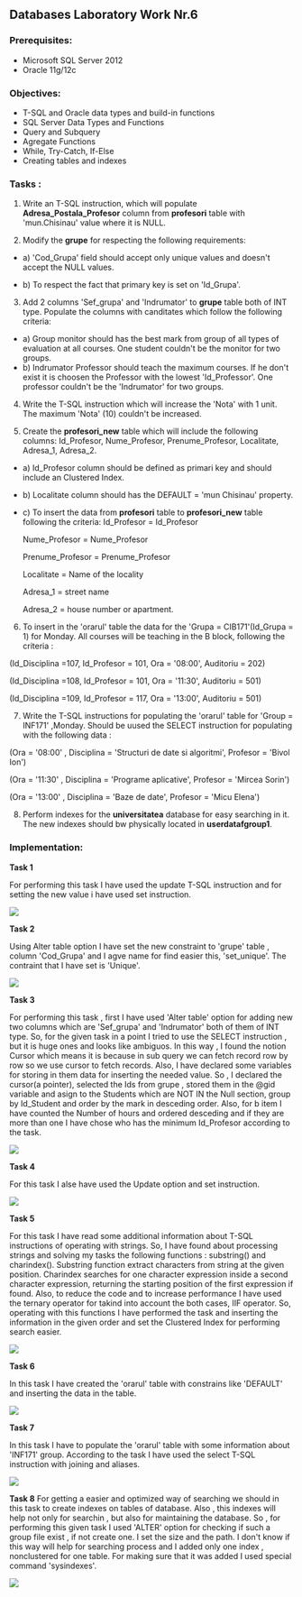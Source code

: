 ## Databases Laboratory Work Nr.6


### Prerequisites:
  - Microsoft SQL Server 2012
  - Oracle 11g/12c

### Objectives:
  - T-SQL and Oracle data types and build-in functions
  - SQL Server Data Types and Functions
  - Query and Subquery
  - Agregate Functions
  - While, Try-Catch, If-Else
  - Creating tables and indexes

  
  
### Tasks : 

1. Write an T-SQL instruction, which will populate **Adresa_Postala_Profesor** column from **profesori** table with 'mun.Chisinau' value
where it is NULL.

2. Modify the **grupe** for respecting the following requirements:

- a) 'Cod_Grupa' field should accept only unique values and doesn't accept the NULL values. 

- b) To respect the fact that primary key is set on 'Id_Grupa'.

3. Add 2 columns 'Sef_grupa' and 'Indrumator' to **grupe** table both of INT type. Populate the columns with canditates which follow the
following criteria:

- a) Group monitor should has the best mark from group of all types of evaluation at all courses. One student couldn't be the monitor for
two groups.
- b) Indrumator Professor should teach the maximum courses. If he don't exist it is choosen the Professor with the lowest 'Id_Professor'.
One professor couldn't be the 'Indrumator' for two groups.

4. Write the T-SQL instruction which will increase the 'Nota' with 1 unit. The maximum 'Nota' (10) couldn't be increased.

5. Create the **profesori_new** table which will include the following columns: Id_Profesor, Nume_Profesor, Prenume_Profesor, Localitate,
Adresa_1, Adresa_2.

- a) Id_Profesor column should be defined as primari key and should include an Clustered Index.

- b) Localitate column should has the DEFAULT = 'mun Chisinau' property.

- c) To insert the data from **profesori** table to **profesori_new** table following the criteria:
  Id_Profesor = Id_Profesor 
  
  Nume_Profesor = Nume_Profesor
  
  Prenume_Profesor = Prenume_Profesor
  
  Localitate = Name of the locality
  
  Adresa_1 = street name
  
  Adresa_2 = house number or apartment.
  
 6. To insert in the 'orarul' table the data for the 'Grupa = CIB171'(Id_Grupa = 1) for Monday. All courses will be teaching in the 
 B block, following the criteria : 
 
 (Id_Disciplina =107, Id_Profesor = 101, Ora = '08:00', Auditoriu = 202) 
 
 (Id_Disciplina =108, Id_Profesor = 101, Ora = '11:30', Auditoriu = 501) 
 
 (Id_Disciplina =109, Id_Profesor = 117, Ora = '13:00', Auditoriu = 501)
 
 7. Write the T-SQL instructions for populating the 'orarul' table for 'Group = INF171' ,Monday. Should be uused the SELECT instruction 
 for populating with the following data  : 
 
 (Ora = '08:00' , Disciplina = 'Structuri de date si algoritmi', Profesor = 'Bivol Ion')
 
 (Ora = '11:30' , Disciplina = 'Programe aplicative', Profesor = 'Mircea Sorin') 
 
 (Ora = '13:00' , Disciplina = 'Baze de date', Profesor = 'Micu Elena')
 
 8. Perform indexes for the **universitatea** database for easy searching in it. The new indexes should bw physically located in 
 **userdatafgroup1**. 

### Implementation:
**Task 1** 

For performing this task I have used the update T-SQL instruction and for setting the new value i have used set instruction.

![](https://github.com/gzaharia/BDC_Labs/blob/master/Laboratory_Work_N6/Screens/Task1.PNG) 

**Task 2** 

Using Alter table option I have set the new constraint to 'grupe' table , column 'Cod_Grupa' and I agve name for find easier this, 'set_unique'. The contraint that I have set is 'Unique'.

![](https://github.com/gzaharia/BDC_Labs/blob/master/Laboratory_Work_N6/Screens/Task2.PNG) 

**Task 3** 

For performing this task , first I have used 'Alter table' option for adding new two columns which are 'Sef_grupa' and 'Indrumator'
both of them of INT type. So, for the given task in a point I tried to use the SELECT instruction , but it is huge ones and looks like
ambiguos. In this way , I found the notion Cursor which means it is  because in sub query we can fetch record row by row so we use cursor to fetch records. Also, I have declared some variables for storing in them data for inserting the needed value. So , I declared the cursor(a pointer), selected the Ids from grupe , stored them in the @gid variable and asign to the Students which are NOT IN the
Null section, group by Id_Student and order by the mark in desceding order. Also, for b item I have counted the Number of hours and
ordered desceding and if they are more than one I have chose who has the minimum Id_Profesor according to the task.

![](https://github.com/gzaharia/BDC_Labs/blob/master/Laboratory_Work_N6/Screens/Task3.PNG)  

**Task 4** 

For this task I alse have used the Update option and set instruction. 

![](https://github.com/gzaharia/BDC_Labs/blob/master/Laboratory_Work_N6/Screens/Task4.PNG) 

**Task 5** 

For this task I have read some additional information about T-SQL instructions of operating with strings. So, I have found about
processing strings and solving my tasks the following functions : substring() and charindex(). Substring function extract characters from string at the given position. Charindex searches for one character expression inside a second character expression, returning the starting position of the first expression if found. Also, to reduce the code and to increase performance I have used the ternary operator for takind into account the both cases, IIF operator. So, operating with this functions I have performed the task and inserting the information in the given order and set the Clustered Index for performing search easier.

![](https://github.com/gzaharia/BDC_Labs/blob/master/Laboratory_Work_N6/Screens/Task5.PNG) 

**Task 6** 

In this task I have created the 'orarul' table with constrains like 'DEFAULT' and inserting the data in the table. 

![](https://github.com/gzaharia/BDC_Labs/blob/master/Laboratory_Work_N6/Screens/Task6.PNG) 

**Task 7** 

In this task I have to populate the 'orarul' table with some information about 'INF171' group. According to the task I have used the select T-SQL instruction with joining and aliases.

![](https://github.com/gzaharia/BDC_Labs/blob/master/Laboratory_Work_N6/Screens/Task7.PNG) 

**Task 8**
For getting a easier and optimized way of searching we should in this task to create indexes on tables of database. Also , this indexes will help not only for searchin , but also for maintaining the database. So , for performing this given task I used 'ALTER' option for checking if such a group file exist , if not create one. I set the size and the path. I don't know if this way will help for searching process and I added only one index , nonclustered for one table. For making sure that it was added I used special command 'sysindexes'.

![](https://github.com/gzaharia/BDC_Labs/blob/master/Laboratory_Work_N6/Screens/Task8.PNG) 
